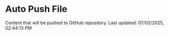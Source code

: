 # Auto Push File

Content that will be pushed to GitHub repository.
Last updated: 07/02/2025, 02:44:13 PM